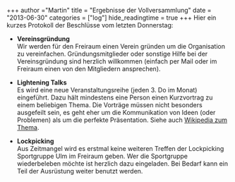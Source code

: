+++
author ="Martin"
title = "Ergebnisse der Vollversammlung"
date = "2013-06-30"
categories = ["log"]
hide_readingtime = true
+++
Hier ein kurzes Protokoll der Beschlüsse vom letzten Donnerstag:

  * **Vereinsgründung**  
Wir werden für den Freiraum einen Verein gründen um die Organisation zu vereinfachen. Gründungsmitglieder oder sonstige Hilfe bei der Vereinsgründung sind herzlich willkommen (einfach per Mail oder im Freiraum einen von den Mitgliedern ansprechen).

  * **Lightening Talks**  
Es wird eine neue Veranstaltungsreihe (jeden 3. Do im Monat) eingeführt. Dazu hält mindestens eine Person einen Kurzvortrag zu einem beliebigen Thema. Die Vorträge müssen nicht besonders ausgefeilt sein, es geht eher um die Kommunikation von Ideen (oder Problemen) als um die perfekte Präsentation. Siehe auch [Wikipedia zum Thema](http://de.wikipedia.org/wiki/Lightning_Talk).

  * **Lockpicking**  
Aus Zeitmangel wird es erstmal keine weiteren Treffen der Lockpicking Sportgruppe Ulm im Freiraum geben. Wer die Sportgruppe wiederbeleben möchte ist herzlich dazu eingeladen. Bei Bedarf kann ein Teil der Ausrüstung weiter benutzt werden.
